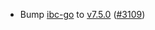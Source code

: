 - Bump [ibc-go](https://github.com/cosmos/ibc-go) to
  [v7.5.0](https://github.com/cosmos/ibc-go/releases/tag/v7.5.0)
  ([\#3109](https://github.com/cosmos/gaia/pull/3109))